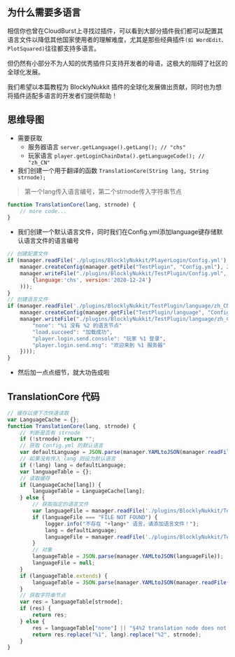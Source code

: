 ## 为什么需要多语言
相信你也曾在CloudBurst上寻找过插件，可以看到大部分插件我们都可以配置其语言文件以降低其他国家使用者的理解难度，尤其是那些经典插件`(如 WordEdit、PlotSquared)`往往都支持多语言。

但仍然有小部分不为人知的优秀插件只支持开发者的母语，这极大的阻碍了社区的全球化发展。

我们希望以本篇教程为 BlocklyNukkit 插件的全球化发展做出贡献，同时也为想将插件适配多语言的开发者们提供帮助！

## 思维导图
- 需要获取
  - 服务器语言  `server.getLanguage().getLang(); // "chs"`
  - 玩家语言  `player.getLoginChainData().getLanguageCode(); // "zh_CN"`
- 我们创建一个用于翻译的函数 `TranslationCore(String lang, String strnode);`
> 第一个lang传入语言编号，第二个strnode传入字符串节点
```javascript
function TranslationCore(lang, strnode) {
	// more code...
}
```
- 我们创建一个默认语言文件，同时我们在Config.yml添加language键存储默认语言文件的语言编号
```javascript
// 创建配置文件
if (manager.readFile('./plugins/BlocklyNukkit/PlayerLogin/Config.yml') === "FILE NOT FOUND") {
	manager.createConfig(manager.getFile("TestPlugin", "Config.yml"), 2);
	manager.writeFile("./plugins/BlocklyNukkit/TestPlugin/Config.yml", manager.JSONtoYAML(JSON.stringify(
		{language:'chs', version:'2020-12-24'}
	)));
}
// 创建语言文件
if (manager.readFile('./plugins/BlocklyNukkit/TestPlugin/language/zh_CN.yml') === "FILE NOT FOUND") {
	manager.createConfig(manager.getFile("TestPlugin/language", "Config.yml"), 2);
	manager.writeFile("./plugins/BlocklyNukkit/TestPlugin/language/zh_CN.yml", manager.JSONtoYAML(JSON.stringify({
		"none": "%1 没有 %2 的语言节点"
		"load.succeed": "加载成功",
		"player.login.send.console": "玩家 %1 登录",
		"player.login.send.msg": "欢迎来到 %1 服务器"
	})));
}
```
- 然后加一点点细节，就大功告成啦

## TranslationCore 代码
```javascript
// 缓存以便下次快速读取
var LanguageCache = {};
function TranslationCore(lang, strnode) {
	// 判断是否有 strnode
	if (!strnode) return "";
	// 获取 Config.yml 的默认语言
	var defaultLanguage = JSON.parse(manager.YAMLtoJSON(manager.readFile('./plugins/BlocklyNukkit/TestPlugin/Config.yml'))).language;
	// 如果没有传入 lang 则设为默认语言
	if (!lang) lang = defaultLanguage;
	var languageTable = {};
	// 读取缓存
	if (LanguageCache[lang]) {
		languageTable = LanguageCache[lang];
	} else {
		// 获取指定的语言文件
		var languageFile = manager.readFile('./plugins/BlocklyNukkit/TestPlugin/language/'+lang+'.yml');
		if (languageFile === "FILE NOT FOUND") {
			logger.info("不存在 "+lang+" 语言，请添加语言文件！");
			lang = defaultLanguage;
			languageFile = manager.readFile('./plugins/BlocklyNukkit/TestPlugin/language/'+lang+'.yml');
		}
		// 对象
		languageTable = JSON.parse(manager.YAMLtoJSON(languageFile));
		languageFile = null;
	}
	if (languageTable.extends) {
		languageTable = JSON.parse(manager.YAMLtoJSON(manager.readFile('./plugins/BlocklyNukkit/TestPlugin/language/'+languageTable.extends+'.yml')));
	}
	// 获取字符串节点
	var res = languageTable[strnode];
	if (res) {
		return res;
	} else {
		res = languageTable["none"] || "§4%2 translation node does not exist.";
		return res.replace("%1", lang).replace("%2", strnode);
	}
}
```
